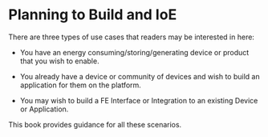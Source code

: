 # Planning to Build and IoE

There are three types of use cases that readers may be interested in here:

- You have an energy consuming/storing/generating device or product that you wish to enable.

- You already have a device or community of devices and wish to build an application for them on the platform.

- You may wish to build a FE Interface or Integration to an existing Device or Application.

This book provides guidance for all these scenarios.
